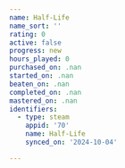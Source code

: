 ```yaml
---
name: Half-Life
name_sort: ''
rating: 0
active: false
progress: new
hours_played: 0
purchased_on: .nan
started_on: .nan
beaten_on: .nan
completed_on: .nan
mastered_on: .nan
identifiers:
  - type: steam
    appid: '70'
    name: Half-Life
    synced_on: '2024-10-04'

---
```

